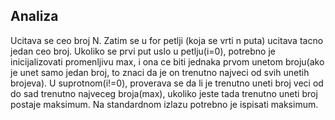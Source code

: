 ## Analiza
Ucitava se ceo broj N.
Zatim se u for petlji (koja se vrti n puta) ucitava tacno jedan ceo broj. Ukoliko se prvi put uslo u petlju(i=0), potrebno je inicijalizovati promenljivu max, i ona ce biti jednaka prvom unetom broju(ako je unet samo jedan broj, to znaci da je on trenutno najveci od svih unetih brojeva). U suprotnom(i!=0), proverava se da li je trenutno uneti broj veci od do sad trenutno najveceg broja(max), ukoliko jeste tada trenutno uneti broj postaje maksimum.
Na standardnom izlazu potrebno je ispisati maksimum.
